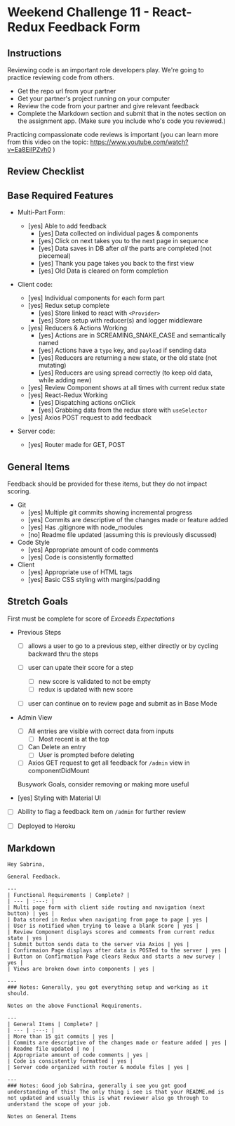 # Weekend Challenge 11 - React-Redux Feedback Form

## Instructions

Reviewing code is an important role developers play. We're going to practice reviewing code from others.

- Get the repo url from your partner
- Get your partner's project running on your computer
- Review the code from your partner and give relevant feedback
- Complete the Markdown section and submit that in the notes section on the assignment app. (Make sure you include who's code you reviewed.)

Practicing compassionate code reviews is important (you can learn more from this video on the topic: https://www.youtube.com/watch?v=Ea8EiIPZvh0 )

## Review Checklist

## Base Required Features 

- Multi-Part Form:  
  - [yes] Able to add feedback
    - [yes] Data collected on individual pages & components
    - [yes] Click on next takes you to the next page in sequence
    - [yes] Data saves in DB after *all* the parts are completed (not piecemeal)
    - [yes] Thank you page takes you back to the first view
    - [yes] Old Data is cleared on form completion

- Client code:
  - [yes]  Individual components for each form part
  - [yes]  Redux setup complete
    - [yes] Store linked to react with `<Provider>`
    - [yes] Store setup with reducer(s) and logger middleware 
  - [yes] Reducers & Actions Working
    - [yes] Actions are in SCREAMING_SNAKE_CASE and semantically named
    - [yes] Actions have a `type` key, and `payload` if sending data
    - [yes] Reducers are returning a new state, or the old state (not mutating)
    - [yes] Reducers are using spread correctly (to keep old data, while adding new)
  - [yes] Review Component shows at all times with current redux state
  - [yes] React-Redux Working
    - [yes] Dispatching actions onClick
    - [yes] Grabbing data from the redux store with `useSelector`
  - [yes] Axios POST request to add feedback


- Server code:   
  - [yes] Router made for GET, POST


## General Items
Feedback should be provided for these items, but they do not impact scoring.

- Git 
  - [yes] Multiple git commits showing incremental progress
  - [yes] Commits are descriptive of the changes made or feature added 
  - [yes] Has .gitignore with node_modules
  - [no] Readme file updated (assuming this is previously discussed)
- Code Style 
  - [yes] Appropriate amount of code comments
  - [yes] Code is consistently formatted
- Client
  - [yes] Appropriate use of HTML tags
  - [yes] Basic CSS styling with margins/padding


## Stretch Goals
First must be complete for score of  _Exceeds Expectations_

- Previous Steps
  - [ ] allows a user to go to a previous step, either directly or by cycling backward thru the steps
  - [ ] user can upate their score for a step
    - [ ] new score is validated to not be empty
    - [ ] redux is updated with new score
  - [ ] user can continue on to review page and submit as in Base Mode


- Admin View
  - [ ] All entries are visible with correct data from inputs
    - [ ] Most recent is at the top
  - [ ] Can Delete an entry
    - [ ] User is prompted before deleting
  - [ ] Axios GET request to get all feedback for `/admin` view in componentDidMount

  Busywork Goals, consider removing or making more useful

- [yes] Styling with Material UI
- [ ] Ability to flag a feedback item on `/admin` for further review
- [ ] Deployed to Heroku


## Markdown

```
Hey Sabrina,

General Feedback.

---
| Functional Requirements | Complete? |
| --- | :---: |
| Multi page form with client side routing and navigation (next button) | yes |
| Data stored in Redux when navigating from page to page | yes |
| User is notified when trying to leave a blank score | yes |
| Review Component displays scores and comments from current redux state | yes |
| Submit button sends data to the server via Axios | yes |
| Confirmaion Page displays after data is POSTed to the server | yes |
| Button on Confirmation Page clears Redux and starts a new survey | yes |
| Views are broken down into components | yes |

---
### Notes: Generally, you got everything setup and working as it should. 

Notes on the above Functional Requirements.

---
| General Items | Complete? |
| --- | :---: |
| More than 15 git commits | yes |
| Commits are descriptive of the changes made or feature added | yes |
| Readme file updated | no |
| Appropriate amount of code comments | yes |
| Code is consistently formatted | yes |
| Server code organized with router & module files | yes |

---
### Notes: Good job Sabrina, generally i see you got good understanding of this! The only thing i see is that your README.md is not updated and usually this is what reviewer also go through to understand the scope of your job.

Notes on General Items

```
